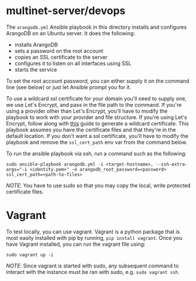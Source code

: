 # multinet-server/devops

The `arangodb.yml` Ansible playbook in this directory installs and configures
ArangoDB on an Ubuntu server. It does the following:
- installs ArangoDB
- sets a password on the root account
- copies an SSL certificate to the server
- configures it to listen on all interfaces using SSL
- starts the service

To set the root account password, you can either supply it on the command line
(see below) or just let Ansible prompt you for it.

To use a wildcard ssl certificate for your domain you'll need to supply one, we use Let's Encrypt, and pass in the file path to the command.
If you're using a provider other than Let's Encrypt, you'll have to modify the playbook to work with your provider and file structure. 
If you're using Let's Encrypt, follow along with [this](https://medium.com/@saurabh6790/generate-wildcard-ssl-certificate-using-lets-encrypt-certbot-273e432794d7) 
guide to generate a wildcard certificate. This playbook assumes you have the certificate files and that they're in the default location.
If you don't want a ssl certificate, you'll have to modify the playbook and remove the `ssl_cert_path` env var from the command below.

To run the ansible playbook via ssh, run a command such as the following:

```
sudo ansible-playbook arangodb.yml -i <target-hostname>, --ssh-extra-args="-i <identity.pem>" -e arangodb_root_password=<password> ssl_cert_path=<path-to-files>
```

*NOTE*: You have to use sudo so that you may copy the local, write protected certificate files.

# Vagrant

To test locally, you can use vagrant. Vagrant is a python package that is most easily installed with pip by running, 
`pip install vagrant`. Once you have Vagrant installed, you can run the vagrant file using:

```
sudo vagrant up -i
```

*NOTE*: Since vagrant is started with sudo, any subsequent command to interact with the instance must be ran with sudo,
e.g. `sudo vagrant ssh`.
